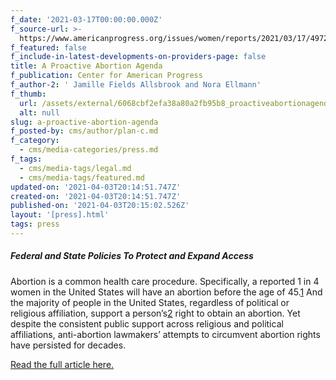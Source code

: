```yaml
---
f_date: '2021-03-17T00:00:00.000Z'
f_source-url: >-
  https://www.americanprogress.org/issues/women/reports/2021/03/17/497203/proactive-abortion-agenda/
f_featured: false
f_include-in-latest-developments-on-providers-page: false
title: A Proactive Abortion Agenda
f_publication: Center for American Progress
f_author-2: ' Jamille Fields Allsbrook and Nora Ellmann'
f_thumb:
  url: /assets/external/6068cbf2efa38a80a2fb95b8_proactiveabortionagendareport.jpg
  alt: null
slug: a-proactive-abortion-agenda
f_posted-by: cms/author/plan-c.md
f_category:
  - cms/media-categories/press.md
f_tags:
  - cms/media-tags/legal.md
  - cms/media-tags/featured.md
updated-on: '2021-04-03T20:14:51.747Z'
created-on: '2021-04-03T20:14:51.747Z'
published-on: '2021-04-03T20:15:02.526Z'
layout: '[press].html'
tags: press
---
```


##### Federal and State Policies To Protect and Expand Access

Abortion is a common health care procedure. Specifically, a reported 1 in 4 women in the United States will have an abortion before the age of 45.[1](https://www.americanprogress.org/issues/women/reports/2021/03/17/497203/proactive-abortion-agenda/#fn-497203-1) And the majority of people in the United States, regardless of political or religious affiliation, support a person’s[2](https://www.americanprogress.org/issues/women/reports/2021/03/17/497203/proactive-abortion-agenda/#fn-497203-2) right to obtain an abortion. Yet despite the consistent public support across religious and political affiliations, anti-abortion lawmakers’ attempts to circumvent abortion rights have persisted for decades.

[Read the full article here.](https://www.americanprogress.org/issues/women/reports/2021/03/17/497203/proactive-abortion-agenda/)
